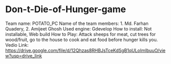 # Don-t-Die-of-Hunger-game
Team name: POTATO_PC
Name of the team members: 1. Md. Farhan Quadery, 2. Amijeet Ghosh
Used engine: Gdevelop
How to install: Not installable, Web build
How to Play: Attack sheeps for meat, cut trees for wood/fruit, go to the house to cook and eat food before hunger kills you.
Vedio Link: https://drive.google.com/file/d/12Qhzas8RHBJsTceKdSgB1qULoImIbuuO/view?usp=drive_link
